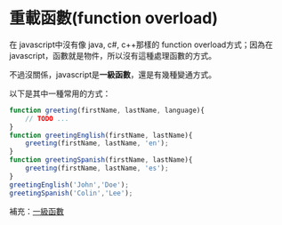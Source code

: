# 重載函數(function overload)

在 javascript中沒有像 java, c#, c++那樣的 function overload方式；因為在 javascript，函數就是物件，所以沒有這種處理函數的方式。

不過沒關係，javascript是**一級函數**，還是有幾種變通方式。

以下是其中一種常用的方式：

```javascript
function greeting(firstName, lastName, language){
    // TODO ...
}
function greetingEnglish(firstName, lastName){
    greeting(firstName, lastName, 'en');
}
function greetingSpanish(firstName, lastName){
    greeting(firstName, lastName, 'es');
}
greetingEnglish('John','Doe');
greetingSpanish('Colin','Lee');
```

補充：[一級函數](http://www.ithome.com.tw/node/75500)